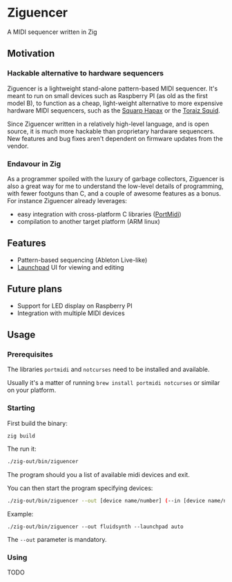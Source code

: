 # Ziguencer

A MIDI sequencer written in Zig

## Motivation

### Hackable alternative to hardware sequencers

Ziguencer is a lightweight stand-alone pattern-based MIDI sequencer. 
It's meant to run on small devices such as Raspberry PI (as old as the first model B), to function as a cheap, light-weight alternative to more expensive hardware MIDI sequencers,
such as the [Squarp Hapax](https://squarp.net/hapax/) or the [Toraiz Squid](https://www.pioneerdj.com/en/landing/toraiz/toraiz-squid/).

Since Ziguencer written in a relatively high-level language, and is open source, 
it is much more hackable than proprietary hardware sequencers. New features and bug fixes aren't dependent on firmware updates from the vendor.

### Endavour in Zig

As a programmer spoiled with the luxury of garbage collectors, Ziguencer is also a great way for me to understand the low-level details of programming, 
with fewer footguns than C, and a couple of awesome features as a bonus. For instance Ziguencer already leverages:
- easy integration with cross-platform C libraries ([PortMidi](https://github.com/PortMidi/portmidi))
- compilation to another target platform (ARM linux)

## Features

- Pattern-based sequencing (Ableton Live-like)
- [Launchpad](https://novationmusic.com/launch) UI for viewing and editing

## Future plans
- Support for LED display on Raspberry PI
- Integration with multiple MIDI devices

## Usage

### Prerequisites
The libraries `portmidi` and `notcurses` need to be installed and available.

Usually it's a matter of running `brew install portmidi notcurses` or similar on your platform.

### Starting

First build the binary:

```bash
zig build
```

The run it:
```bash
./zig-out/bin/ziguencer 
```
The program should you a list of available midi devices and exit. 

You can then start the program specifying devices:

```bash
./zig-out/bin/ziguencer --out [device name/number] (--in [device name/number]) (--launchpad auto)
```

Example:
```
./zig-out/bin/ziguencer --out fluidsynth --launchpad auto
```

The `--out` parameter is mandatory. 

### Using

TODO 
